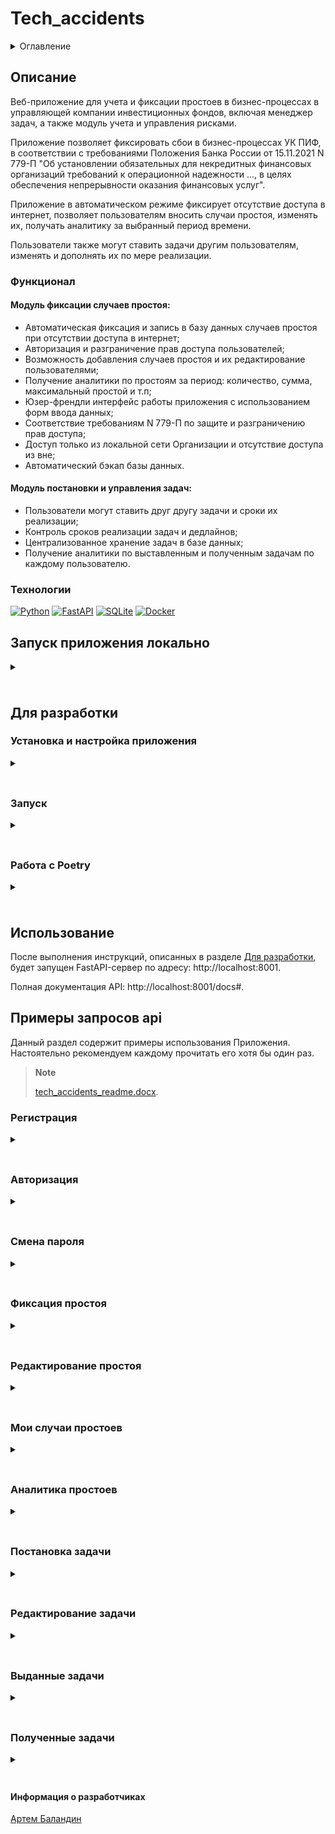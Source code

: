 # Tech_accidents

<details>
  <summary>Оглавление</summary>
  <ol>
    <li>
      <a href="#описание">Описание</a>
      <ul>
        <li><a href="#функционал">Функционал</a></li>
        <li><a href="#технологии">Технологии</a></li>
      </ul>
    </li>
    <li>
    <a href="#запуск-приложения-локально">Запуск приложения локально</a>
    </li>
    <li>
      <a href="#для-разработки">Для разработки</a>
      <ul>
        <li><a href="#установка-и-настройка-приложения">Установка и настройка приложения</a></li>
        <li><a href="#запуск">Запуск</a></li>
        <li><a href="#работа-с-poetry">Работа с Poetry</a></li>
      </ul>
    </li>
    <li><a href="#использование">Использование</a></li>
    <li>
      <a href="#примеры-запросов-api">Примеры запросов api</a>
      <ul>
        <li><a href="#регистрация">Регистрация</a></li>
        <li><a href="#авторизация">Авторизация</a></li>
        <li><a href="#смена-пароля">Смена пароля</a></li>
        <li><a href="#фиксация-простоя">Фиксация простоя</a></li>
        <li><a href="#редактирование-простоя">Редактирование простоя</a></li>
        <li><a href="#мои-простои">Мои случаи простоев</a></li>
        <li><a href="#аналитика-простоев">Аналитика простоев</a></li>
        <li><a href="#постановка-задачи">Постановка задачи</a></li>
        <li><a href="#редактирование-задачи">Редактирование задачи</a></li>
        <li><a href="#выданные-задачи">Выданные задачи</a></li>
        <li><a href="#полученные-задачи">Полученные задачи</a></li>
      </ul>
    </li>
   <li><a href="#разработчик">Информация о разработчиках</a></li>
  </ol>
</details>

## Описание

Веб-приложение для учета и фиксации простоев в бизнес-процессах в управляющей
компании инвестиционных фондов, включая менеджер задач, а также  модуль учета
и управления рисками.

Приложение позволяет фиксировать сбои в бизнес-процессах УК ПИФ, в соответствии
с требованиями Положения Банка России от 15.11.2021 N 779-П "Об установлении 
обязательных для некредитных финансовых организаций требований к операционной 
надежности ..., в целях обеспечения непрерывности оказания финансовых услуг".

Приложение в автоматическом режиме фиксирует отсутствие доступа в интернет,
позволяет пользователям вносить случаи простоя, изменять их, получать аналитику 
за выбранный период времени.

Пользователи также могут ставить задачи другим пользователям, изменять и дополнять
их по мере реализации.

### Функционал

#### Модуль фиксации случаев простоя:
- Автоматическая фиксация и запись в базу данных случаев простоя при отсутствии доступа в интернет;
- Авторизация и разграничение прав доступа пользователей;
- Возможность добавления случаев простоя и их редактирование пользователями;
- Получение аналитики по простоям за период: количество, сумма, максимальный простой и т.п;
- Юзер-френдли интерфейс работы приложения с использованием форм ввода данных;
- Соответствие требованиям N 779-П по защите и разграничению прав доступа;
- Доступ только из локальной сети Организации и отсутствие доступа из вне;
- Автоматический бэкап базы данных.

#### Модуль постановки и управления задач:
-	Пользователи могут ставить друг другу задачи и сроки их реализации;
-	Контроль сроков реализации задач и дедлайнов;
-	Централизованное хранение задач в базе данных;
-	Получение аналитики по выставленным и полученным задачам по каждому пользователю.

### Технологии

[![Python][Python-badge]][Python-url]
[![FastAPI][FastAPI-badge]][FastAPI-url]
[![SQLite][SQLite-badge]][SQLite-url]
[![Docker][Docker-badge]][Docker-url]

## Запуск приложения локально
<details>
 <summary><h3></h3></summary>

1. Создайте и заполните файл `.env`:

    ```dotenv
   # Переменные приложения
   SLEEP_TEST_CONNECTION=20  # Интервал доступа к Интернет (сек.)
   SECRET_KEY=  # Cекретный ключ для генерации jwt-токенов

   # Переменные базы данных
   MAX_DB_BACKUP_FILES=50  # Максимальное количество файлов бэкапа БД
   SLEEP_DB_BACKUP=43200  # Интервал архивирования БД в сек (12 ч.)
   DATABASE_NAME=tech_accident_db_local.db  # Имя БД
   
   # Настройки логирования
   LOG_LEVEL=INFO  # Уровень логирования
   LOG_DIR=logs  # Директория для сохранения логов. По умолчанию - logs в корневой директории
   LOG_FILE=app.log  # Название файла с логами
   LOG_FILE_SIZE=10485760  # Максимальный размер файла с логами, в байтах
   LOG_FILES_TO_KEEP=5  # Количество сохраняемых файлов с логами

   # Настройки используемых тех.процессов
   TECH_PROCESS={"DU_25": "25", "SPEC_DEP_26": "26", "CLIENTS_27": "27"}
   
   # Настройки угроз
   RISK_SOURCE="{\"ROUTER\": \"Риск инцидент: сбой в работе рутера.\",
   \"EQUIPMENT\": \"Риск инцидент: отказ оборудования.\",
   \"BROKER\": \"Риск инцидент: на стороне брокер.\",
   \"PO\": \"Риск инцидент: ПО.\",
   \"PROVAIDER\": \"Риск инцидент: сбой на стороне провайдер.\",
   \"ANOTHER\": \"Иное\"}"
   
   # Настройки персонала для постановки задач 
   # (вставить строку из эндпоинта /api/users и разбить по указанному примеру)
   STAFF="{\"1\": \"user@example.com\", \"2\": \"auto@example.com\",
    \"3\": \"true2@example.com\", \"4\": \"user5@example.com\",
     \"5\": \"test_user_ex@example.com\", \"6\": \"user54378@example.com\"}"
    ```

   > **Note**
   > [Полный пример переменных окружения](env.example).

   > **Note**
   > Для наполнения переменной `STAFF` в файле `.env` списком `e-mail` пользователей необходимо:
   > - выбрать эндпоинт [GET/api/users](http://localhost:8001/docs#/users/get_all_active_api_users_get)
   > под правами админа
   > ![Изображение](media/get_api_users.png)
   > - Скопировать строковое представление пользователей и вставить его в переменную `STAFF` в файле `.env`:
   > >`STAFF="{\"1\": \"user@example.com\", \"2\": \"auto@example.com\", \"3\": \"true2@example.com\"}"` 

2. Собрать и запустить контейнеры из файла infra/docker-compose.local.yml.

    ```shell
    docker compose -f infra/docker-compose.local.yml up
    ```
    Эта команда создаст и запустит контейнер бэкэнда.


4. После успешного запуска контейнеров, выполните следующую команду, которая войдет в контейнер, выполнит миграции и наполнит тестовую базу данных:

    ```shell
    docker exec -it procharity_bot_backend sh -c "alembic upgrade head && python3 fill_db.py"
    ```
</details>

## Для разработки

<summary><h3>Установка и настройка приложения</h3></summary>
<details>
  <summary><h3></h3></summary>

  1. Клонировать репозиторий.

    ```shell
    git clone https://github.com/ArtemBalandin81/tech_accidents.git
    cd tech_accidents

  2. Установить зависимости и активировать виртуальное окружение.

    ```shell
    poetry env use python3.11
    poetry install
    poetry shell

    > **Note**
   > [Документация по установке Poetry](https://python-poetry.org/docs/#installation)

  3. Создайте и заполните файл `.env`:
    > **Note**
    > [Полный пример переменных окружения](env.example).
</details>


<summary><h3>Запуск</h3></summary>
<details>
  <summary><h3></h3></summary>
  1. Запустить Docker с БД.
   
    ```shell
    sudo docker compose -f infra/docker-pg.yml up -d
       
  2. Применить миграции базы данных.

    ```shell
    alembic upgrade head
   
  3. Выполнить скрипт наполнения тестовой базы.

    ```shell
    python3 fill_db.py

  4. Запустить сервер приложения.

    ```shell
    uvicorn src:app --port 8001 --reload
</details>


<summary><h3>Работа с Poetry</h3></summary>
<details>
   <summary><h3></h3></summary>
   В этом разделе представлены наиболее часто используемые команды.

   Подробнее: https://python-poetry.org/docs/cli/

   ### Настройка окружения проекта
   Установку необходимо выполнять через curl, как в документации.

    ```shell
    poetry env use python3.11; poetry install
    ```

   1. Активировать виртуальное окружение

       ```shell
       poetry shell
       ```

   2. Добавить зависимость

       ```shell
       poetry add <package_name>
       ```

       > **Note**
      > Использование флага `--dev (-D)` позволяет установить зависимость,
      > необходимую только для разработки.
      > Это полезно для разделения develop и prod зависимостей.

   #### Запустить скрипт без активации виртуального окружения

   ```shell
   poetry run <script_name>.py
   ```
</details>

## Использование

После выполнения инструкций, описанных в разделе [Для разработки](#для-разработки),
будет запущен FastAPI-сервер по адресу: http://localhost:8001.

Полная документация API: http://localhost:8001/docs#.

## Примеры запросов api

Данный раздел содержит примеры использования Приложения.
Настоятельно рекомендуем каждому прочитать его хотя бы один раз.
> **Note**
  > 
  > [tech_accidents_readme.docx](tech_accidents_readme.docx).

### Регистрация
<details>
  <summary><h3></h3></summary>

  1. Выбрать эндпоинт регистрации: 
  [POST/api/auth/register](http://localhost:8001/docs#/users/users_patch_current_user_api_users_me_patch)
  ![Изображение](media/registration.jpg)
  2. Нажать кнопку `Try it out`.
  3. Заполнить `"email"` и `"password"`.
  4. Нажать кнопку `Execute`.
  5. Удостовериться что получен ответ 200: `"Успешная регистрация"`.
</details>

### Авторизация
<details>
  <summary><h3></h3></summary>

  1. Войти на главную страницу, или выбрать любой эндпоинт с авторизацией: 
   <a href="#">http://localhost:8001/docs#</a>
   ![Изображение](media/autorization.png)
  2. Нажать кнопку `Autorize` или `замочек` авторизации справа.
  3. Ввести `username` и `password`.

> **Note**
   > 
   > Правами на изменение пароля обладают пользователь в эндпоинте:
   > [PATCH/api/users/me](http://localhost:8001/docs#/users/users_patch_current_user_api_users_me_patch)
   > а также администратор:
   > [PATCH/api/users/{id}](http://localhost:8001/docs#/users/users_patch_current_user_api_users_me_patch)

  4. Удостовериться, что получено подтверждение авторизации
  ![Изображение](media/autorization_ok.png)
</details>

### Смена пароля
<details>
  <summary><h3></h3></summary>

  1. Выбрать эндпоинт редактирования текущего пользователя:
   [PATCH/api/users/me](http://localhost:8001/docs#/users/users_patch_current_user_api_users_me_patch)  
   ![Изображение](media/change_password.png)
  2. Нажать кнопку `Try it out`.
  3. Заполнить `"email"` и `"password"`.
  4. Нажать кнопку `Execute`.
  5. Удостовериться что получен ответ `200`.

> **Note**
   >
   > Изменить пароль также может пользователь с правами администратора в эндпоинте:
   > [PATCH/api/users/{id}](http://localhost:8001/docs#/users/users_patch_current_user_api_users_me_patch) 

> **Note**
   >
   > Пароли хранятся в БД в хешированном виде и не доступны для считывания
</details>

### Фиксация простоя
<details>
  <summary><h3></h3></summary>

> **Note**
  >
  > Приложение с заданным интервалом в секундах (SLEEP_TEST_CONNECTION) автоматически проверяет
  > наличие доступа к двум адресам в сети интернет и при отсутствии доступа к обоим адресам -
  > заносит простой в БД:


  Зарегистрированный пользователь может занести случай простоя в БД

  1. Пройти авторизацию.
  2. Выбрать эндпоинт создания простоя:   
   [POST/api/suspensions/form](http://localhost:8001/docs#/Suspensions%20POST/create_new_suspension_by_form_api_suspensions_form_post)  
  3. Нажать кнопку `Try it out`.
  4. Заполнить поля формы:
   ![Изображение](media/suspensions_post.png)

   > **Note**
   > 
   > Для изменения источника угроз в форме выбора необходимо:
   > - изменить переменную `RISK_SOURCE` в файле `.env` списком требуемых названий угроз вида:
   > > `RISK_SOURCE="{\"ROUTER\": \"Риск инцидент: сбой в работе рутера.\", \"ANOTHER\": \"Иное\"}"`

   > **Note**
   > 
   > Для изменения тех-процессов в в форме выбора необходимо:
   > - изменить переменную `TECH_PROCESS` в файле `.env` списком требуемых названий техпроцессов вида:
   > > `TECH_PROCESS={"DU_25": "25", "SPEC_DEP_26": "26", "CLIENTS_27": "27"}`   

  5. Нажать кнопку `Execute`.
  6. Удостовериться, что случай простоя записался в БД `получен ответ 200`:
   ![Изображение](media/suspensions_post_200.png)
  > **Note**
  >
  > - Ответ содержит описание нового случая простоя в формате `json`.
  > - Имеется возможность скопировать данные в буфер обмана, 
  или экспортировать в `файл json`, (открывается любым текстовым редактором).
</details>

### Редактирование простоя
<details>
  <summary><h3></h3></summary>
  Зарегистрированный пользователь - как автор простоя - может его редактировать.

> **Note**
  >
  > - Редактирвоание простоя также доступно админу.
  > - Созданный автоматически простой может редактировать только админ.
  > - *** Редактирование простоя через поля формы в разработке.

  1. Пройти авторизацию.
  2. Выбрать эндпоинт редактирования простоя: 
  [PATCH/api/suspensions/{suspension_id}](http://localhost:8001/docs#/Suspensions%20POST/partially_update_suspension_api_suspensions__suspension_id__patch)
  3. Нажать кнопку `Try it out`.
  4. Ввести уникальный номер простоя в БД, который необходимо отредактировать 
  (доступ лишь у автора простоя и админа).
  5. Заполнить json, или поля формы*** (доступ лишь у автора и админа):
   ![Изображение](media/suspension_patch.png)
  6. Нажать кнопку `Execute`.
</details>

### Мои случаи простоев
<details>
  <summary><h3></h3></summary>
  Получение случаев простоя, зафиксированных пользователем:

  1. Пройти авторизацию.
  2. Выбрать эндпоинт простоев текущего пользователя: 
    [GET/api/suspensions/my_suspensions](http://localhost:8001/docs#/Suspensions%20GET/get_my_suspensions_api_suspensions_my_suspensions_get)
    ![Изображение](media/get_my_suspensions.png)
  3. Нажать кнопку `Try it out`.
  4. Нажать кнопку `Execute`.
  5. Удостовериться, что получен список простоев:
    ![Изображение](media/get_my_suspensions_200.png)
  > **Note**
  >
  > - Ответ содержит список простоев текущего пользователя в формате `json`, отсортированный по дате добавления.
  > - Позволяет получить все зафиксированные текущим пользователем простои и их `id`.
  > - Имеется возможность скопировать список в буфер обмана, 
  или экспортировать в `файл json`, (открывается любым текстовым редактором).
</details>

### Аналитика простоев
<details>
  <summary><h3></h3></summary>

  Анализ простоев за период по всем, или одному из пользователей:

  1. Авторизация не требуется.
  2. Выбрать эндпоинт аналитики простоев: 
    [GET/api/suspensions/analytics](http://localhost:8001/docs#/Suspensions%20ANALYTICS/get_all_for_period_time_api_suspensions_analytics_get)
    ![Изображение](media/get_analytics_suspensions.png)
  3. Нажать кнопку `Try it out`.
  4. Задать период по предложенному шаблону ввода данных.
  5. Если оставить поле `«id пользователя»` пустым, будет получена аналитика по всем пользователям
  за выбранный период (или по конкретному пользователю, если указать «id»).
  6. Нажать кнопку `Execute`.
  7. В ответе содержится:
     - Итого минут простоев в периоде;
     - Итого количество простоев за период;
     - Самый длинный простой в периоде;
     - Дата и время последнего по времени простоя;
     - Список простоев за выбранный период:
    ![Изображение](media/get_analytics_suspensions_200.png)
  > **Note**
  >
  > - Ответ содержит аналитику и список простоев текущего пользователя (или всех) в формате `json`,
  > отсортированный по дате добавления.
  > - Позволяет получить все зафиксированные текущим пользователем простои и их `id`.
  > - Имеется возможность скопировать список в буфер обмана, 
  или экспортировать в `файл json`, (открывается любым текстовым редактором).

  > **Note**
  > 
  > Для получения списка `id` и `e-mail` всех пользователей необходимо:
  > - выбрать эндпоинт [GET/api/users](http://localhost:8001/docs#/users/get_all_active_api_users_get)
  > под правами админа
  > ![Изображение](media/get_api_users.png)
  > - Нажать кнопку `Try it out`.
  > - Нажать кнопку `Execute` и посмотреть список пользователей вида:
  > `"{\"1\": \"user@example.com\", \"2\": \"auto@example.com\", \"3\": \"true2@example.com\"}"` в ответе эндпоинта.

</details>


### Постановка задачи
<details>
  <summary><h3></h3></summary>
  Постановка задачи пользователем (заказчиком задачи) исполнителю.

  1. Пройти авторизацию.
  2. Выбрать эндпоинт постановки задач: 
    [POST/api/tasks/form](http://localhost:8001/docs#/Tasks%20POST/create_new_task_by_form_api_tasks_form_post)
  3. Нажать кнопку `Try it out`.
  4. Заполнить поля формы:
    ![Изображение](media/tasks_post.png)

  > **Note**
  > 
  > Для наполнения переменной `STAFF` в файле `.env` списком `e-mail` пользователей необходимо:
  > - выбрать эндпоинт [GET/api/users](http://localhost:8001/docs#/users/get_all_active_api_users_get)
  > под правами админа
  > ![Изображение](media/get_api_users.png)
  > - Скопировать строковое представление пользователей и вставить его в переменную `STAFF` в файле `.env`:
  > >`STAFF="{\"1\": \"user@example.com\", \"2\": \"auto@example.com\", \"3\": \"true2@example.com\"}"` 

  > **Note**
  > 
  > Если новый исполнитель зарегистрировался в БД, но его еще нет в полях выбора формы 
  > можно задать его `e-mail` в поле `Почта исполнителя не из списка`

  > **Note**
  > 
  > Для изменения тех-процессов в форме выбора необходимо:
  > - изменить переменную `TECH_PROCESS` в файле `.env` списком требуемых названий техпроцессов вида:
  > > `TECH_PROCESS={"DU_25": "25", "SPEC_DEP_26": "26", "CLIENTS_27": "27"}`
   
  7. Нажать кнопку `Execute`.
  8. Удостовериться, что задача была записана в БД `получен ответ 200`!
  > **Note**
  >
  > - Ответ содержит описание новой задачи в формате `json`.
  > - Имеется возможность скопировать данные в буфер обмана, 
  или экспортировать в `файл json`, (открывается любым текстовым редактором).
</details>

### Редактирование задачи
<details>
  <summary><h3></h3></summary>
  Редактирование задачи пользователем (заказчиком задачи), или админом.

  1. Пройти авторизацию.
  2. Выбрать эндпоинт редактирования задачи: 
    [PATCH/api/tasks/{task_id}](http://localhost:8001/docs#/Tasks%20POST/partially_update_task_by_form_api_tasks__task_id__patch)
  ![Изображение](media/tasks_patch.jpg)
  3. Нажать кнопку `Try it out`.
  4. Ввести уникальный номер задачи в БД, которую необходимо отредактировать.
  > **Note**
  >
  > - Доступ лишь у заказчика задачи и админа;
  > - Уникальный номер задачи можно получить в эндпоинте выданных пользователем задач:
  > [GET/api/tasks/my_tasks_ordered](http://localhost:8001/docs#/Tasks%20GET/get_my_tasks_ordered_api_tasks_my_tasks_ordered_get)
  
  5. Заполнить поля формы и отметить, выполнена ли задача
  > **Note**
  >
  > - `«True»` - выполнена, `«False»` - еще в работе.
  > - если поля `«задача»` и `«описание задачи»` не заполнять, они останутся прежними.
  

  7. Нажать кнопку `Execute`.
  8. Удостовериться, что задача отредактирована: ![Изображение](media/tasks_patch_200.png)
  > **Note**
  >
  > - Ответ содержит описание отредактированной задачи в формате `json`.
  > - Имеется возможность скопировать данные в буфер обмана, 
  или экспортировать в `файл json`, (открывается любым текстовым редактором).
</details>

### Выданные задачи
<details>
  <summary><h3></h3></summary>
  Список задач, выданных пользователем.
  
  1. Пройти авторизацию.
  2. Выбрать эндпоинт выданных пользователем задач: 
    [GET/api/tasks/my_tasks_ordered](http://localhost:8001/docs#/Tasks%20GET/get_my_tasks_ordered_api_tasks_my_tasks_ordered_get)
  ![Изображение](media/my_tasks_ordered.png)
  3. Нажать кнопку `Try it out`.
  4. Нажать кнопку `Execute`.
  > **Note**
  >
  > - Ответ содержит отстортированный по сроку исполнения
  > список выданных пользователем еще нерешенных задач в формате `json`.
  > - Имеется возможность скопировать данные в буфер обмана, 
  или экспортировать в `файл json`, (открывается любым текстовым редактором).
</details>

### Полученные задачи
<details>
  <summary><h3></h3></summary>
  Список задач, полученных пользователем.
  
  1. Пройти авторизацию.
  2. Выбрать эндпоинт полученных пользователем задач: 
    [GET/api/tasks/my_tasks_todo](http://localhost:8001/docs#/Tasks%20GET/get_my_tasks_todo_api_tasks_my_tasks_todo_get)
  ![Изображение](media/my_tasks_todo.png)
  3. Нажать кнопку `Try it out`.
  4. Нажать кнопку `Execute`.
  > **Note**
  >
  > - Ответ содержит отстортированный по сроку исполнения
  > список полученных пользователем еще нерешенных задач в формате `json`.
  > - Имеется возможность скопировать данные в буфер обмана, 
  или экспортировать в `файл json`, (открывается любым текстовым редактором).
</details>


#### Информация о разработчиках

[Артем Баландин](https://github.com/ArtemBalandin81)


<!-- MARKDOWN LINKS & BADGES -->
[Python-url]: https://www.python.org/
[Python-badge]: https://www.python.org/static/community_logos/python-powered-w-70x28.png

[FastAPI-url]: https://fastapi.tiangolo.com/
[FastAPI-badge]: https://img.shields.io/badge/FastAPI-005571?style=for-the-badge&logo=fastapi

[SQLite-url]: https://www.sqlite.org/
[SQLite-badge]: https://img.shields.io/badge/sqlite-%2307405e.svg?style=for-the-badge&logo=sqlite&logoColor=white

[Docker-url]: https://www.docker.com/
[Docker-badge]: https://img.shields.io/badge/docker-%230db7ed.svg?style=for-the-badge&logo=docker&logoColor=white

[Postgres-url]: https://www.postgresql.org/
[Postgres-badge]: https://img.shields.io/badge/postgres-%23316192.svg?style=for-the-badge&logo=postgresql&logoColor=white
